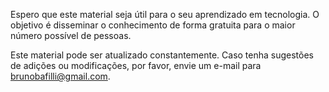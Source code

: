 Espero que este material seja útil para o seu aprendizado em tecnologia. O objetivo é disseminar o conhecimento de forma gratuita para o maior número possível de pessoas.

Este material pode ser atualizado constantemente. Caso tenha sugestões de adições ou modificações, por favor, envie um e-mail para brunobafilli@gmail.com.
